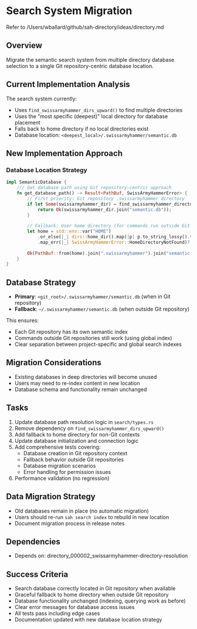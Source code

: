 # Search System Migration

Refer to /Users/wballard/github/sah-directory/ideas/directory.md

## Overview
Migrate the semantic search system from multiple directory database selection to a single Git repository-centric database location.

## Current Implementation Analysis  
The search system currently:
- Uses `find_swissarmyhammer_dirs_upward()` to find multiple directories
- Uses the "most specific (deepest)" local directory for database placement
- Falls back to home directory if no local directories exist
- Database location: `<deepest_local>/.swissarmyhammer/semantic.db`

## New Implementation Approach

### Database Location Strategy
```rust
impl SemanticDatabase {
    /// Get database path using Git repository-centric approach
    fn get_database_path() -> Result<PathBuf, SwissArmyHammerError> {
        // First priority: Git repository .swissarmyhammer directory  
        if let Some(swissarmyhammer_dir) = find_swissarmyhammer_directory() {
            return Ok(swissarmyhammer_dir.join("semantic.db"));
        }
        
        // Fallback: User home directory (for commands run outside Git repos)
        let home = std::env::var("HOME")
            .or_else(|_| dirs::home_dir().map(|p| p.to_string_lossy().to_string()))
            .map_err(|_| SwissArmyHammerError::HomeDirectoryNotFound)?;
            
        Ok(PathBuf::from(home).join(".swissarmyhammer").join("semantic.db"))
    }
}
```

## Database Strategy
- **Primary**: `<git_root>/.swissarmyhammer/semantic.db` (when in Git repository)
- **Fallback**: `~/.swissarmyhammer/semantic.db` (when outside Git repository)

This ensures:
- Each Git repository has its own semantic index
- Commands outside Git repositories still work (using global index)  
- Clear separation between project-specific and global search indexes

## Migration Considerations
- Existing databases in deep directories will become unused
- Users may need to re-index content in new location
- Database schema and functionality remain unchanged

## Tasks
1. Update database path resolution logic in `search/types.rs`
2. Remove dependency on `find_swissarmyhammer_dirs_upward()`
3. Add fallback to home directory for non-Git contexts
4. Update database initialization and connection logic
5. Add comprehensive tests covering:
   - Database creation in Git repository context
   - Fallback behavior outside Git repositories  
   - Database migration scenarios
   - Error handling for permission issues
6. Performance validation (no regression)

## Data Migration Strategy
- Old databases remain in place (no automatic migration)
- Users should re-run `sah search index` to rebuild in new location
- Document migration process in release notes

## Dependencies
- Depends on: directory_000002_swissarmyhammer-directory-resolution

## Success Criteria  
- Search database correctly located in Git repository when available
- Graceful fallback to home directory when outside Git repository
- Database functionality unchanged (indexing, querying work as before)
- Clear error messages for database access issues
- All tests pass including edge cases
- Documentation updated with new database location strategy